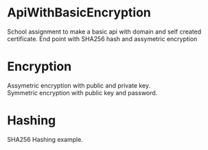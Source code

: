 # ApiWithBasicEncryption
School assignment to make a basic api with domain and self created certificate. End point with SHA256 hash and assymetric encryption

# Encryption

Assymetric encryption with public and private key. <br/>
Symmetric encryption with public key and password.

# Hashing

SHA256 Hashing example. 
